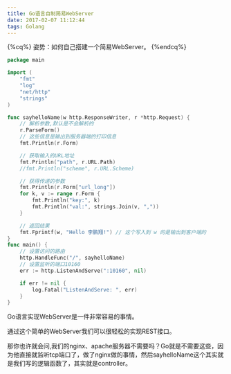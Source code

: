 ```yaml
---
title: Go语言自制简易WebServer
date: 2017-02-07 11:12:44
tags: Golang
---
```

{%cq%}
姿势：如何自己搭建一个简易WebServer。
{%endcq%}

<!-- more -->

```go
package main

import (
	"fmt"
	"log"
	"net/http"
	"strings"
)

func sayhelloName(w http.ResponseWriter, r *http.Request) {
	// 解析参数,默认是不会解析的
	r.ParseForm()
	// 这些信息是输出到服务器端的打印信息
	fmt.Println(r.Form)

	// 获取输入的URL地址
	fmt.Println("path", r.URL.Path)
	//fmt.Println("scheme", r.URL.Scheme)

	// 获得传递的参数
	fmt.Println(r.Form["url_long"])
	for k, v := range r.Form {
		fmt.Println("key:", k)
		fmt.Println("val:", strings.Join(v, ","))
	}

	// 返回结果
	fmt.Fprintf(w, "Hello 李鹏翔!") // 这个写入到 w 的是输出到客户端的
}
func main() {
	// 设置访问的路由
	http.HandleFunc("/", sayhelloName)        
	// 设置监听的端口10160	
	err := http.ListenAndServe(":10160", nil) 

	if err != nil {
		log.Fatal("ListenAndServe: ", err)
	}
}
```

Go语言实现WebServer是一件非常容易的事情。

通过这个简单的WebServer我们可以很轻松的实现REST接口。

那你也许就会问,我们的nginx、apache服务器不需要吗？Go就是不需要这些，因为他直接就监听tcp端口了，做了nginx做的事情，然后sayhelloName这个其实就是我们写的逻辑函数了，其实就是controller。
